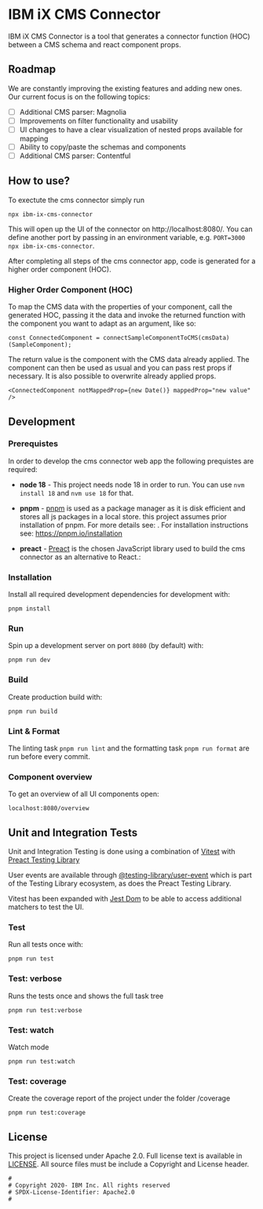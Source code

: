 # IBM iX CMS Connector

IBM iX CMS Connector is a tool that generates a connector function (HOC) between a CMS schema and react component props.

## Roadmap

We are constantly improving the existing features and adding new ones. Our current focus is on the following topics:

- [ ] Additional CMS parser: Magnolia
- [ ] Improvements on filter functionality and usability
- [ ] UI changes to have a clear visualization of nested props available for mapping
- [ ] Ability to copy/paste the schemas and components
- [ ] Additional CMS parser: Contentful

## How to use?

To exectute the cms connector simply run

```
npx ibm-ix-cms-connector
```

This will open up the UI of the connector on http://localhost:8080/. You can define another port by passing in an environment variable, e.g. `PORT=3000 npx ibm-ix-cms-connector`.

After completing all steps of the cms connector app, code is generated for a higher order component (HOC).

### Higher Order Component (HOC)

To map the CMS data with the properties of your component, call the generated HOC, passing it the data and invoke the returned function with the component you want to adapt as an argument, like so:

```
const ConnectedComponent = connectSampleComponentToCMS(cmsData)(SampleComponent);
```

The return value is the component with the CMS data already applied. The component can then be used as usual and you can pass rest props if necessary. It is also possible to overwrite already applied props.

```
<ConnectedComponent notMappedProp={new Date()} mappedProp="new value" />
```

## Development

### Prerequistes

In order to develop the cms connector web app the following prequistes are required:

- **node 18** - This project needs node 18 in order to run. You can use `nvm install 18` and `nvm use 18` for that.

- **pnpm** - [pnpm](https://pnpm.io/motivation) is used as a package manager as it is disk efficient and stores all js packages in a local store. this project assumes prior installation of pnpm. For more details see: . For installation instructions see: https://pnpm.io/installation

- **preact** - [Preact](https://preactjs.com/) is the chosen JavaScript library used to build the cms connector as an alternative to React.:

### Installation

Install all required development dependencies for development with:

```
pnpm install
```

### Run

Spin up a development server on port `8080` (by default) with:

```
pnpm run dev
```

### Build

Create production build with:

```
pnpm run build
```

### Lint & Format

The linting task `pnpm run lint` and the formatting task `pnpm run format` are run before every commit.

### Component overview

To get an overview of all UI components open:

```
localhost:8080/overview
```

## Unit and Integration Tests

Unit and Integration Testing is done using a combination of [Vitest](https://vitest.dev/) with [Preact Testing Library](https://preactjs.com/guide/v10/preact-testing-library)

User events are available through [@testing-library/user-event](https://testing-library.com/docs/user-event/intro) which is part of the Testing Library ecosystem, as does the Preact Testing Library.

Vitest has been expanded with [Jest Dom](https://testing-library.com/docs/ecosystem-jest-dom/) to be able to access additional matchers to test the UI.

### Test

Run all tests once with:

```
pnpm run test
```

### Test: verbose

Runs the tests once and shows the full task tree

```
pnpm run test:verbose
```

### Test: watch

Watch mode

```
pnpm run test:watch
```

### Test: coverage

Create the coverage report of the project under the folder /coverage

```
pnpm run test:coverage
```

## License

This project is licensed under Apache 2.0. Full license text is available in [LICENSE](./LICENSE.txt).
All source files must be include a Copyright and License header.

```
#
# Copyright 2020- IBM Inc. All rights reserved
# SPDX-License-Identifier: Apache2.0
#
```
